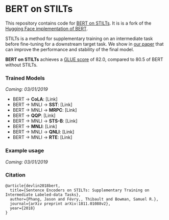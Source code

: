 # BERT on STILTs

This repository contains code for [BERT on STILTs](https://arxiv.org/abs/1811.01088v2). It is is a fork of the [Hugging Face implementation of BERT](https://github.com/huggingface/pytorch-pretrained-BERT).

STILTs is a method for supplementary training on an intermediate task before fine-tuning for a downstream target task. We show in [our paper](https://arxiv.org/abs/1811.01088v2) that can improve the performance and stability of the final model.

**BERT on STILTs** achieves a [GLUE score](https://gluebenchmark.com/leaderboard) of 82.0, compared to 80.5 of BERT without STILTs.

### Trained Models

*Coming: 03/01/2019*

* BERT &rarr; **CoLA**: [Link]
* BERT &rarr; MNLI &rarr; **SST**: [Link]
* BERT &rarr; MNLI &rarr; **MRPC**: [Link]
* BERT &rarr; **QQP**: [Link]
* BERT &rarr; MNLI &rarr; **STS-B**: [Link]
* BERT &rarr; **MNLI**: [Link]
* BERT &rarr; MNLI &rarr; **QNLI**: [Link]
* BERT &rarr; MNLI &rarr; **RTE**: [Link]

### Example usage

*Coming: 03/01/2019*

### Citation

```
@article{devlin2018bert,
  title={Sentence Encoders on STILTs: Supplementary Training on Intermediate Labeled-data Tasks},
  author={Phang, Jason and Févry,, Thibault and Bowman, Samuel R.},
  journal={arXiv preprint arXiv:1811.01088v2},
  year={2018}
}
```
